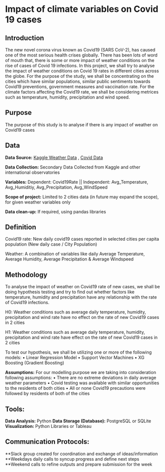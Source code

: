 # Impact of climate variables on Covid 19 cases

## Introduction 

The new novel corona virus known as Covid19 (SARS CoV-2), has caused one of the most serious health crises globally. There has been lots of word of mouth that, there is some or more impact of weather conditions on the rise of cases of Covid 19 infections. In this project, we shall try to analyse the impact of weather conditions on Covid 19 rates in different cities across the globe. For the purpose of the study, we shall be concentrating on the cities which have similar populations, similar public sentiments towards Covid19 preventions, government measures and vaccination rate.  For the climate factors affecting the Covid19 rate, we shall be considering metrices such as temperature, humidity, precipitation and wind speed.

## Purpose

The purpose of this study is to analyse if there is any impact of weather on Covid19 cases

## Data

**Data Source:**  [Kaggle Weather Data]( https://www.kaggle.com/sudalairajkumar/daily-temperature-of-major-cities) , [Covid Data]( https://saludata.saludcapital.gov.co/osb/index.php/datos-de-salud/enfermedades-trasmisibles/covid19/)

**Data Collection:** Secondary Data Collected from Kaggle and other international observatories

**Variables:** Dependent: Covid19Rate || Independent: Avg_Temperature, Avg_Humiditiy, Avg_Precipitation, Avg_WindSpeed
 
**Scope of project:** Limited to 2 cities data (in future may expand the scope), for given weather variables only

**Data clean-up:** If required, using pandas libraries 

## Definition

Covid19 rate: New daily covid19 cases reported in selected cities per capita population (New daily case / City Population)

Weather: A combination of variables like daily Average Temperature, Average Humidity, Average Precipitation & Average Windspeed 


## Methodology

To analyse the impact of weather on Covid19 rate of new cases, we shall be doing hypothesis testing and try to find out whether factors like temperature, humidity and precipitation have any relationship with the rate of Covid19 infections.

H0: Weather conditions such as average daily temperature, humidity, precipitation and wind rate have no effect on the rate of new Covid19 cases in 2 cities

H1: Weather conditions such as average daily temperature, humidity, precipitation and wind rate have effect on the rate of new Covid19 cases in 2 cities

To test our hypothesis, we shall be utilizing one or more of the following models: 
•	Linear Regression Model
•	Support Vector Machines
•	XG Boosting (Gradient Boosting)

**Assumptions:** For our modelling purpose we are taking into consideration following assumptions:
•	There are no extreme deviations in daily average weather parameters
•	Covid testing was available with similar opportunities to the residents of both cities
•	All or none Covid19 precautions were followed by residents of both of the cities 



## Tools:
**Data Analysis:** Python
**Data Storage (Database):** PostgreSQL or SQLite
**Visualization:** Python Libraries or Tableau

## Communication Protocols:
**Slack group created for coordination and exchange of ideas/information
**Weekdays daily calls to syncup progress and define next steps
**Weekend calls to refine outputs and prepare submission for the week

